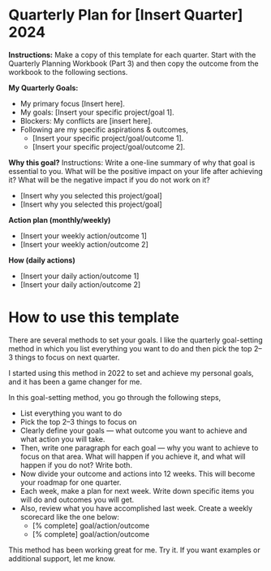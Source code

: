 # Quarterly Plan for [Insert Quarter] 2024
**Instructions:** Make a copy of this template for each quarter. Start with the Quarterly Planning Workbook (Part 3) and then copy the outcome from the workbook to the following sections.

**My Quarterly Goals:**
- My primary focus [Insert here].
- My goals: [Insert your specific project/goal 1].
- Blockers: My conflicts are [insert here].
- Following are my specific aspirations & outcomes,
  - [Insert your specific project/goal/outcome 1].
  - [Insert your specific project/goal/outcome 2].

**Why this goal?**
Instructions: Write a one-line summary of why that goal is essential to you. What will be the positive impact on your life after achieving it? What will be the negative impact if you do not work on it?
- [Insert why you selected this project/goal]
- [Insert why you selected this project/goal]

**Action plan (monthly/weekly)**
- [Insert your weekly action/outcome 1]
- [Insert your weekly action/outcome 2]

**How (daily actions)**
- [Insert your daily action/outcome 1]
- [Insert your daily action/outcome 2]



# How to use this template

There are several methods to set your goals. I like the quarterly goal-setting method in which you list everything you want to do and then pick the top 2–3 things to focus on next quarter.

I started using this method in 2022 to set and achieve my personal goals, and it has been a game changer for me.

In this goal-setting method, you go through the following steps,

- List everything you want to do
- Pick the top 2–3 things to focus on
- Clearly define your goals — what outcome you want to achieve and what action you will take.
- Then, write one paragraph for each goal — why you want to achieve to focus on that area. What will happen if you achieve it, and what will happen if you do not? Write both.
- Now divide your outcome and actions into 12 weeks. This will become your roadmap for one quarter.
- Each week, make a plan for next week. Write down specific items you will do and outcomes you will get.
- Also, review what you have accomplished last week. Create a weekly scorecard like the one below:
  - [% complete] goal/action/outcome
  - [% complete] goal/action/outcome


This method has been working great for me. Try it. If you want examples or additional support, let me know.